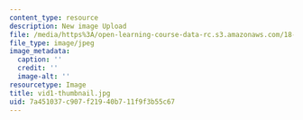 ```yaml
---
content_type: resource
description: New image Upload
file: /media/https%3A/open-learning-course-data-rc.s3.amazonaws.com/18-s997-introduction-to-matlab-programming-fall-2011/7a451037c907f21940b711f9f3b55c67_vid1-thumbnail.jpg
file_type: image/jpeg
image_metadata:
  caption: ''
  credit: ''
  image-alt: ''
resourcetype: Image
title: vid1-thumbnail.jpg
uid: 7a451037-c907-f219-40b7-11f9f3b55c67
---
```

